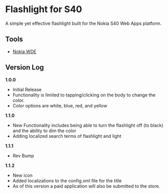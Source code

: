 Flashlight for S40
==================

A simple yet effective flashlight built for the Nokia S40 Web Apps platform. 

## Tools

* [Nokia WDE](http://www.developer.nokia.com/Develop/Web/Tools/Nokia_Web_Tools/ "Nokia Web Tools")

## Version Log
**1.0.0**

* Initial Release
* Functionality is limited to tapping/clicking on the body to change the color.
* Color options are white, blue, red, and yellow

**1.1.0**

* New Functionality includes being able to turn the flashlight off (to black) and the ability to dim the color
* Adding localized search terms of flashlight and light

**1.1.1**

* Rev Bump

**1.1.2**

* New icon
* Added localizations to the config.xml file for the title
* As of this version a paid application will also be submitted to the store.


